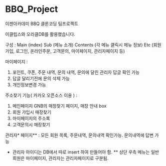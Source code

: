 # BBQ_Project
이젠아카데미 BBQ 클론코딩 팀프로젝트

이클립스와 오라클DB를 활용했습니다.

구성 :
 Main (index)
 Sub (메뉴 소개)
 Contents (각 메뉴 클릭시 메뉴 정보)
 Etc (회원가입, 로그인, 온라인주문, 고객문의, 마이페이지, 관리자페이지 등)

마이페이지 :
 1. 포인트, 쿠폰, 주문 내역, 문의 내역, 문의에 달린 관리자 답글 확인 가능
 2. 답글 달리기전에 문의 삭제 가능
 3. 개인정보변경 가능

주소찾기 기능( 카카오 오픈소스 이용 ) :
 1. 메인페이지 GNB의 매장찾기 페이지, 매장 안내 box
 2. 회원 가입시 매장찾기
 3. 마이페이지의 주소록
 4. 고객문의시 매장찾기

관리자* 페이지** : 모든 회원 목록, 주문내역, 문의내역 확인가능. 문의내역에 답변 가능
* 관리자 아이디는 DB에서 따로 insert 하여 만들어야 함.
** 상단 우측 메뉴는 일반회원은 마이페이지, 관리자는 관리자페이지로 구분됨.
